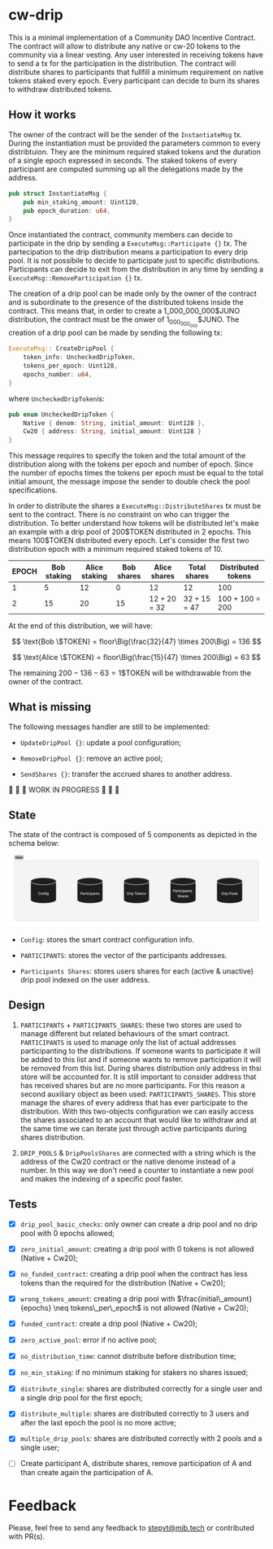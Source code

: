 # cw-drip

This is a minimal implementation of a Community DAO Incentive Contract. The contract will allow to distribute any native or cw-20 tokens to the community via a linear vesting. Any user interested in receiving tokens have to send a tx for the participation in the distribution. The contract will distribute shares to participants that fullfill a minimum requirement on native tokens staked every epoch. Every participant can decide to burn its shares to withdraw distributed tokens.

## How it works

The owner of the contract will be the sender of the `InstantiateMsg` tx. During the instantiation must be provided the parameters common to every distribtuion. They are the minimum required staked tokens and the duration of a single epoch expressed in seconds. The staked tokens of every participant are computed summing up all the delegations made by the address.

```rust
pub struct InstantiateMsg {
    pub min_staking_amount: Uint128,
    pub epoch_duration: u64,
}
```

Once instantiated the contract, community members can decide to participate in the drip by sending a `ExecuteMsg::Participate {}` tx. The partecipation to the drip distribution means a participation to every drip pool. It is not possibile to decide to participate just to specific distributions. Participants can decide to exit from the distribution in any time by sending a `ExecuteMsg::RemoveParticipation {}` tx.

The creation of a drip pool can be made only by the owner of the contract and is subordinate to the presence of the distributed tokens inside the contract. This means that, in order to create a $1\_000\_000\_000$\$JUNO distribution, the contract must be the onwer of $1_000_000_000$\$JUNO. The creation of a drip pool can be made by sending the following tx:

```rust
ExecuteMsg:: CreateDripPool {
    token_info: UncheckedDripToken,
    tokens_per_epoch: Uint128,
    epochs_number: u64,
}
```

where `UncheckedDripToken`is:

```rust
pub enum UncheckedDripToken {
    Native { denom: String, initial_amount: Uint128 },
    Cw20 { address: String, initial_amount: Uint128 }
}
```

This message requires to specify the token and the total amount of the distribution along with the tokens per epoch and number of epoch. Since the number of epochs times the tokens per epoch must be equal to the total initial amount, the message impose the sender to double check the pool specifications.

In order to distribute the shares a `ExecuteMsg::DistributeShares` tx must be sent to the contract. There is no constraint on who can trigger the distribution. To better understand how tokens will be distributed let's make an example with a drip pool of $200$\$TOKEN distributed in $2$ epochs. This means $100$\$TOKEN distributed every epoch. Let's consider the first two distribution epoch with a minimum required staked tokens of $10$.

| EPOCH | Bob staking | Alice staking | Bob shares | Alice shares | Total shares | Distributed tokens |
| ----- | ----------- | ------------- | ---------- | ------------ | ------------ | ------------------ |
| 1     | 5           | 12            | 0          | 12           | 12           | 100                |
| 2     | 15          | 20            | 15         | 12 + 20 = 32 | 32 + 15 = 47 | 100 + 100 = 200    |

At the end of this distribution, we will have:

$$ \text{Bob \$TOKEN} = floor\Big(\frac{32}{47} \times 200\Big) = 136 $$

$$ \text{Alice \$TOKEN} = floor\Big(\frac{15}{47} \times 200\Big) = 63 $$

The remaining $200 - 136 - 63 = 1$\$TOKEN will be withdrawable from the owner of the contract.

## What is missing

The following messages handler are still to be implemented:

* `UpdateDripPool {}`: update a pool configuration;

* `RemoveDripPool {}`: remove an active pool;

* `SendShares {}`: transfer the accrued shares to another address.

🚧 🚧 🚧 WORK IN PROGRESS 🚧 🚧 🚧
## State

The state of the contract is composed of 5 components as depicted in the schema below:

![caption](/assets/state.png "Contract state")

* `Config`: stores the smart contract configuration info.

* `PARTICIPANTS`: stores the vector of the participants addresses.

* `Participants Shares`: stores users shares for each (active & unactive) drip pool indexed on the user address.

## Design

1. `PARTICIPANTS` + `PARTICIPANTS_SHARES`: these two stores are used to manage different but related behaviours of the smart contract. `PARTICIPANTS` is used to manage only the list of actual addresses participanting to the distributions. If someone wants to participate it will be added to this list and if someone wants to remove participation it will be removed from this list. During shares distribution only address in thsi store will be accounted for. It is still important to consider address that has received shares but are no more participants. For this reason a second auxiliary object as been used: `PARTICIPANTS_SHARES`. This store manage the shares of every address that has ever participate to the distribution. With this two-objects configuration we can easily access the shares associated to an account that would like to withdraw and at the same time we can iterate just through active participants during shares distribution.

2. `DRIP_POOLS` & `DripPoolsShares` are connected with a string which is the address of the Cw20 contract or the native denome instead of a number. In this way we don't need a counter to instantiate a new pool and makes the indexing of a specific pool faster.

## Tests

* [x] `drip_pool_basic_checks`: only owner can create a drip pool and no drip pool with 0 epochs allowed;

* [x] `zero_initial_amount`: creating a drip pool with 0 tokens is not allowed (Native + Cw20);

* [x] `no_funded_contract`: creating a drip pool when the contract has less tokens than the required
for the distribution (Native + Cw20);

* [x] `wrong_tokens_amount`: creating a drip pool with $\frac{initial\_amount}{epochs} \neq tokens\_per\_epoch$ is not allowed (Native + Cw20);

* [x] `funded_contract`: create a drip pool (Native + Cw20);

* [x] `zero_active_pool`: error if no active pool;

* [x] `no_distribution_time`: cannot distribute before distribution time;

* [x] `no_min_staking`: if no minimum staking for stakers no shares issued;

* [x] `distribute_single`: shares are distributed correctly for a single user and a single drip pool for the first epoch;

* [x] `distribute_multiple`: shares are distributed correctly to 3 users and after the last epoch the pool is no more active;

* [x] `multiple_drip_pools`: shares are distributed correctly with 2 pools and a single user;

* [ ] Create participant A, distribute shares, remove participation of A and than create again the
participation of A.

# Feedback

Please, feel free to send any feedback to stepyt@mib.tech or contributed with PR(s).